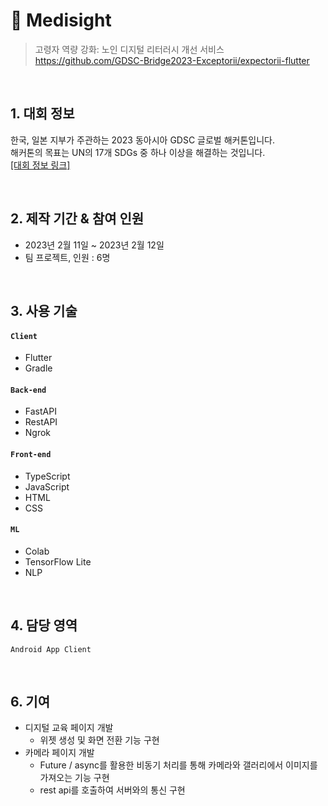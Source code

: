 # :pushpin: Medisight
>고령자 역량 강화: 노인 디지털 리터러시 개선 서비스  
>https://github.com/GDSC-Bridge2023-Exceptorii/expectorii-flutter

</br>

## 1. 대회 정보
한국, 일본 지부가 주관하는 2023 동아시아 GDSC 글로벌 해커톤입니다.  
해커톤의 목표는 UN의 17개 SDGs 중 하나 이상을 해결하는 것입니다.  
[[대회 정보 링크]](https://gdsc.community.dev/events/details/developer-student-clubs-seoul-womens-university-presents-the-bridge-ideation-workshop/)

</br>

## 2. 제작 기간 & 참여 인원
- 2023년 2월 11일 ~ 2023년 2월 12일
- 팀 프로젝트, 인원 : 6명

</br>

## 3. 사용 기술
#### `Client`
  - Flutter
  - Gradle
#### `Back-end`
  - FastAPI
  - RestAPI
  - Ngrok
#### `Front-end`
  - TypeScript 
  - JavaScript
  - HTML
  - CSS
#### `ML`
  - Colab
  - TensorFlow Lite
  - NLP

</br>

## 4. 담당 영역
  `Android App Client`

</br>

## 6. 기여
- 디지털 교육 페이지 개발
    - 위젯 생성 및 화면 전환 기능 구현
- 카메라 페이지 개발
    - Future / async를 활용한 비동기 처리를 통해 카메라와 갤러리에서 이미지를 가져오는 기능 구현 
    - rest api를 호출하여 서버와의 통신 구현
